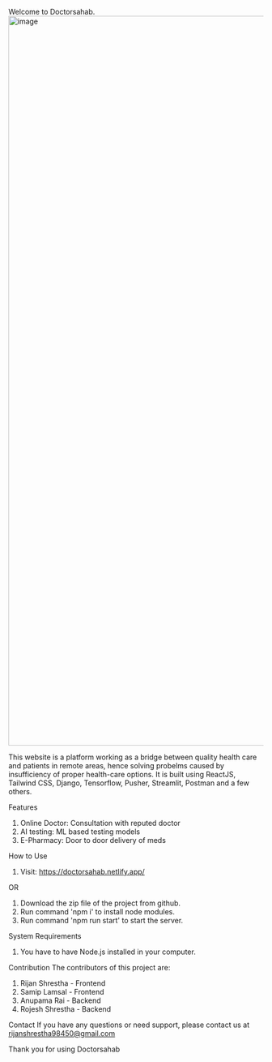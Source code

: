 Welcome to Doctorsahab.
<img width="1439" alt="image" src="https://user-images.githubusercontent.com/83498102/213951909-02c1fbf6-d9cb-4bde-8d7a-da1b566c03f6.png">

This website is a platform working as a bridge between quality health care and patients in remote areas, hence solving probelms caused by insufficiency of proper health-care options. 
It is built using ReactJS, Tailwind CSS, Django, Tensorflow, Pusher, Streamlit, Postman and a few others.

Features
1. Online Doctor: Consultation with reputed doctor
2. AI testing: ML based testing models
3. E-Pharmacy: Door to door delivery of meds


How to Use
1. Visit: https://doctorsahab.netlify.app/

OR

1. Download the zip file of the project from github.
2. Run command 'npm i' to install node modules.
3. Run command 'npm run start' to start the server.


System Requirements
1. You have to have Node.js installed in your computer.

Contribution
The contributors of this project are:
1. Rijan Shrestha - Frontend 
2. Samip Lamsal - Frontend
3. Anupama Rai - Backend
4. Rojesh Shrestha - Backend 

Contact
If you have any questions or need support, please contact us at rijanshrestha98450@gmail.com

Thank you for using Doctorsahab
